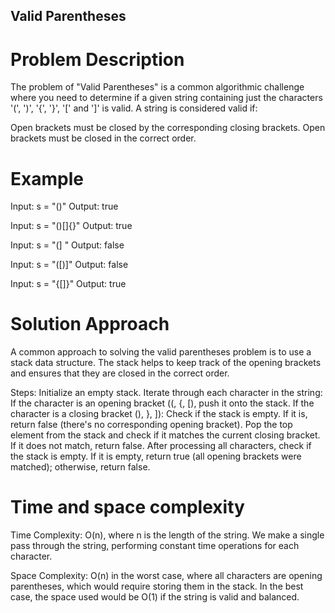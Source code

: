 ## Valid Parentheses

# Problem Description
The problem of "Valid Parentheses" is a common algorithmic challenge where you need to determine if a given string containing just the characters '(', ')', '{', '}', '[' and ']' is valid. A string is considered valid if:

Open brackets must be closed by the corresponding closing brackets.
Open brackets must be closed in the correct order.

# Example
Input: s = "()"
Output: true

Input: s = "()[]{}"
Output: true

Input: s = "(] "
Output: false

Input: s = "([)]"
Output: false

Input: s = "{[]}"
Output: true

# Solution Approach
A common approach to solving the valid parentheses problem is to use a stack data structure. The stack helps to keep track of the opening brackets and ensures that they are closed in the correct order.

Steps:
Initialize an empty stack.
Iterate through each character in the string:
If the character is an opening bracket ((, {, [), push it onto the stack.
If the character is a closing bracket (), }, ]):
Check if the stack is empty. If it is, return false (there's no corresponding opening bracket).
Pop the top element from the stack and check if it matches the current closing bracket. If it does not match, return false.
After processing all characters, check if the stack is empty. If it is empty, return true (all opening brackets were matched); otherwise, return false.

# Time and space complexity
Time Complexity: O(n), where n is the length of the string. We make a single pass through the string, performing constant time operations for each character.

Space Complexity: O(n) in the worst case, where all characters are opening parentheses, which would require storing them in the stack. In the best case, the space used would be O(1) if the string is valid and balanced.